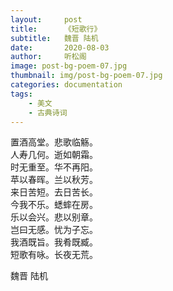 ```yaml
---
layout:     post
title:      《短歌行》
subtitle:   魏晋 陆机
date:       2020-08-03
author:     听松阁
image: post-bg-poem-07.jpg
thumbnail: img/post-bg-poem-07.jpg
categories: documentation
tags:
    - 美文
    - 古典诗词
---
```


置酒高堂。悲歌临觞。<br>
人寿几何。逝如朝霜。<br>
时无重至。华不再阳。<br>
苹以春晖。兰以秋芳。<br>
来日苦短。去日苦长。<br>
今我不乐。蟋蟀在房。<br>
乐以会兴。悲以别章。<br>
岂曰无感。忧为子忘。<br>
我酒既旨。我肴既臧。<br>
短歌有咏。长夜无荒。<br>

魏晋 陆机